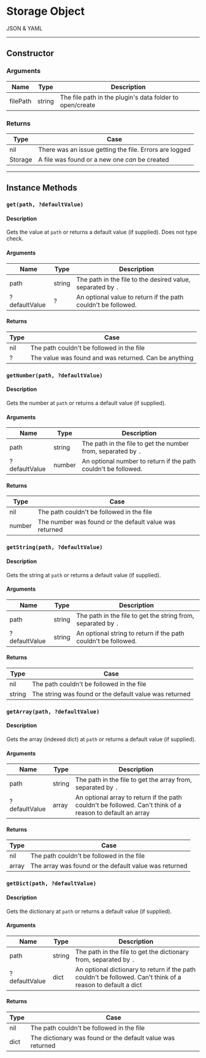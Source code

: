 # Storage Object

JSON & YAML

---

## Constructor

### Arguments

| Name | Type | Description |
|------|------|-------------|
| filePath | string | The file path in the plugin's data folder to open/create |

### Returns

| Type | Case |
|------|------|
| nil  | There was an issue getting the file. Errors are logged |
| Storage | A file was found or a new one *can* be created |

---

## Instance Methods

### ``get(path, ?defaultValue)``

#### Description

Gets the value at ``path`` or returns a default value (if supplied).
Does not type check.

#### Arguments

| Name | Type | Description |
|------|------|-------------|
| path | string | The path in the file to the desired value, separated by ``.`` |
| ?defaultValue | ? | An optional value to return if the path couldn't be followed. |

#### Returns

| Type | Case |
|------|------|
| nil  | The path couldn't be followed in the file |
| ?    | The value was found and was returned. Can be anything |


### ``getNumber(path, ?defaultValue)``

#### Description

Gets the number at ``path`` or returns a default value (if supplied).

#### Arguments

| Name | Type | Description |
|------|------|-------------|
| path | string | The path in the file to get the number from, separated by ``.`` |
| ?defaultValue | number | An optional number to return if the path couldn't be followed. |

#### Returns

| Type | Case |
|------|------|
| nil  | The path couldn't be followed in the file |
| number | The number was found or the default value was returned |


### ``getString(path, ?defaultValue)``

#### Description

Gets the string at ``path`` or returns a default value (if supplied).

#### Arguments

| Name | Type | Description |
|------|------|-------------|
| path | string | The path in the file to get the string from, separated by ``.`` |
| ?defaultValue | string | An optional string to return if the path couldn't be followed. |

#### Returns

| Type | Case |
|------|------|
| nil  | The path couldn't be followed in the file |
| string | The string was found or the default value was returned |


### ``getArray(path, ?defaultValue)``

#### Description

Gets the array (indexed dict) at ``path`` or returns a default value (if supplied).

#### Arguments

| Name | Type | Description |
|------|------|-------------|
| path | string | The path in the file to get the array from, separated by ``.`` |
| ?defaultValue | array | An optional array to return if the path couldn't be followed. Can't think of a reason to default an array |

#### Returns

| Type | Case |
|------|------|
| nil  | The path couldn't be followed in the file |
| array | The array was found or the default value was returned |


### ``getDict(path, ?defaultValue)``

#### Description

Gets the dictionary at ``path`` or returns a default value (if supplied).

#### Arguments

| Name | Type | Description |
|------|------|-------------|
| path | string | The path in the file to get the dictionary from, separated by ``.`` |
| ?defaultValue | dict | An optional dictionary to return if the path couldn't be followed. Can't think of a reason to default a dict |

#### Returns

| Type | Case |
|------|------|
| nil  | The path couldn't be followed in the file |
| dict | The dictionary was found or the default value was returned |
